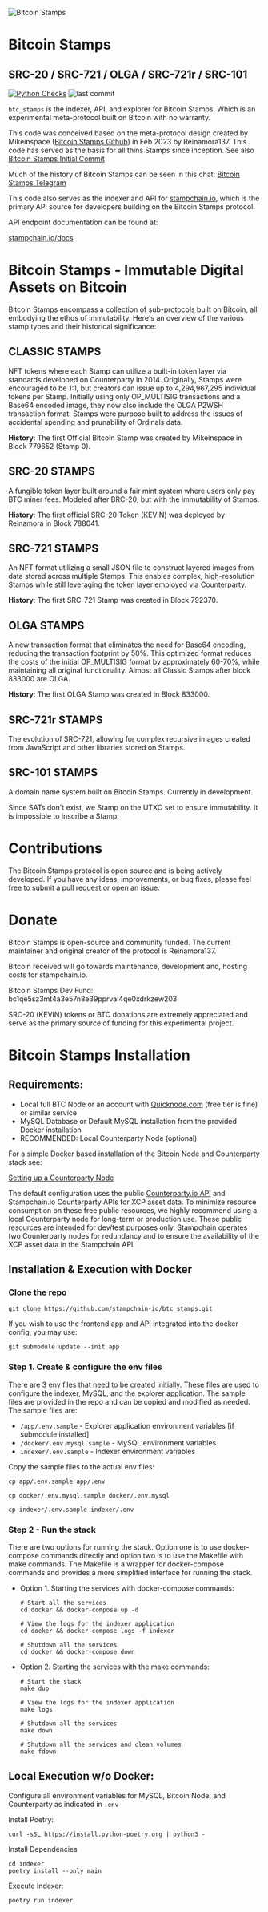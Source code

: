 ![Bitcoin Stamps](https://ipfs.io/ipfs/QmYnuPtWj6NyW1Rrrp5dU489rwPCAfH9Atxuq1Ap7v5cNU)

# Bitcoin Stamps 

## SRC-20 / SRC-721 / OLGA / SRC-721r / SRC-101

[![Python Checks](https://github.com/stampchain-io/btc_stamps/actions/workflows/python-check.yml/badge.svg)](https://github.com/stampchain-io/btc_stamps/actions/workflows/python-check.yml)
![last commit](https://img.shields.io/github/last-commit/stampchain-io/btc_stamps)


`btc_stamps` is the indexer, API, and explorer for Bitcoin Stamps. Which is an
experimental meta-protocol built on Bitcoin with no warranty.

This code was conceived based on the meta-protocol design created by Mikeinspace
([Bitcoin Stamps Github](https://github.com/mikeinspace/stamps)) in Feb 2023 by
Reinamora137. This code has served as the basis for all thins Stamps since inception.
 See also [Bitcoin Stamps Initial Commit](https://github.com/mikeinspace/stamps/commit/a04461c541cd3eb3c0fcc59eff0f16c24911c014)

Much of the history of Bitcoin Stamps can be seen in this chat: [Bitcoin Stamps Telegram](https://t.me/BitcoinStamps)

This code also serves as the indexer and API for [stampchain.io](https://stampchain.io/),
which is the primary API source for developers building on the Bitcoin Stamps protocol. 

API endpoint documentation can be found at:

[stampchain.io/docs](https://stampchain.io/docs)

# Bitcoin Stamps - Immutable Digital Assets on Bitcoin

Bitcoin Stamps encompass a collection of sub-protocols built on Bitcoin, all
embodying the ethos of immutability. Here's an overview of the various stamp
types and their historical significance:

## CLASSIC STAMPS
NFT tokens where each Stamp can utilize a built-in token layer via standards
developed on Counterparty in 2014. Originally, Stamps were encouraged to be 1:1,
but creators can issue up to 4,294,967,295 individual tokens per Stamp.
Initially using only OP_MULTISIG transactions and a Base64 encoded image, they
now also include the OLGA P2WSH transaction format. Stamps were purpose built
to address the issues of accidental spending and prunability of Ordinals data.

**History**: The first Official Bitcoin Stamp was created by Mikeinspace in
Block 779652 (Stamp 0).

## SRC-20 STAMPS
A fungible token layer built around a fair mint system where users only pay BTC
miner fees. Modeled after BRC-20, but with the immutability of Stamps.

**History**: The first official SRC-20 Token (KEVIN) was deployed by Reinamora
in Block 788041.

## SRC-721 STAMPS
An NFT format utilizing a small JSON file to construct layered images from data
stored across multiple Stamps. This enables complex, high-resolution Stamps
while still leveraging the token layer employed via Counterparty.

**History**: The first SRC-721 Stamp was created in Block 792370.

## OLGA STAMPS
A new transaction format that eliminates the need for Base64 encoding, reducing
the transaction footprint by 50%. This optimized format reduces the  costs of 
the initial OP_MULTISIG format by approximately 60-70%, while maintaining all
original functionality. Almost all Classic Stamps after block 833000 are OLGA.

**History**: The first OLGA Stamp was created in Block 833000.

## SRC-721r STAMPS
The evolution of SRC-721, allowing for complex recursive images created from
JavaScript and other libraries stored on Stamps.

## SRC-101 STAMPS
A domain name system built on Bitcoin Stamps. Currently in development.

Since SATs don't exist, we Stamp on the UTXO set to ensure immutability. It is
impossible to inscribe a Stamp.

# Contributions

The Bitcoin Stamps protocol is open source and is being actively developed. 
If you have any ideas, improvements, or bug fixes, please feel free to submit
a pull request or open an issue.


# Donate

Bitcoin Stamps is open-source and community funded. The current maintainer
and original creator of the protocol is Reinamora137.

Bitcoin received will go towards maintenance, development and, hosting costs 
for stampchain.io. 

Bitcoin Stamps Dev Fund: bc1qe5sz3mt4a3e57n8e39pprval4qe0xdrkzew203

SRC-20 (KEVIN) tokens or BTC donations are extremely appreciated and serve
as the primary source of funding for this experimental project.


# Bitcoin Stamps Installation

## Requirements:

- Local full BTC Node or an account with [Quicknode.com](https://www.quicknode.com/)
  (free tier is fine) or similar service
- MySQL Database or Default MySQL installation from the provided Docker installation
- RECOMMENDED: Local Counterparty Node (optional)

For a simple Docker based installation of the Bitcoin Node and Counterparty stack see:

[Setting up a Counterparty Node](https://docs.counterparty.io/docs/basics/getting-started/)

The default configuration uses the public [Counterparty.io API](https://api.counterparty.io/)
and Stampchain.io Counterparty APIs for XCP asset data. To minimize resource
consumption on these free public resources, we highly recommend using a local
Counterparty node for long-term or production use. These public resources are
intended for dev/test purposes only. Stampchain operates two Counterparty nodes
for redundancy and to ensure the availability of the XCP asset data in the
Stampchain API.

## Installation & Execution with Docker

### Clone the repo

`git clone https://github.com/stampchain-io/btc_stamps.git`

If you wish to use the frontend app and API integrated into the docker config, you may use:

`git submodule update --init app`

### Step 1. Create & configure the env files

There are 3 env files that need to be created initially. These files are used to
configure the indexer, MySQL, and the explorer application. The sample files are
provided in the repo and can be copied and modified as needed. The sample files
are:

- `/app/.env.sample` - Explorer application environment variables [if submodule installed]
- `/docker/.env.mysql.sample` - MySQL environment variables
- `indexer/.env.sample` - Indexer environment variables

Copy the sample files to the actual env files:


```shell
cp app/.env.sample app/.env
```

```shell
cp docker/.env.mysql.sample docker/.env.mysql
```

```shell
cp indexer/.env.sample indexer/.env
```

### Step 2 - Run the stack

There are two options for running the stack. Option one is to use docker-compose
commands directly and option two is to use the Makefile with make commands. The
Makefile is a wrapper for docker-compose commands and provides a more simplified
interface for running the stack.

- Option 1. Starting the services with docker-compose commands:

  ```shell
  # Start all the services
  cd docker && docker-compose up -d
  ```

  ```shell
  # View the logs for the indexer application
  cd docker && docker-compose logs -f indexer
  ```

  ```shell
  # Shutdown all the services
  cd docker && docker-compose down
  ```

- Option 2. Starting the services with the make commands:

  ```shell
  # Start the stack
  make dup
  ```

  ```shell
  # View the logs for the indexer application
  make logs
  ```

  ```shell
  # Shutdown all the services
  make down
  ```

  ```shell
  # Shutdown all the services and clean volumes
  make fdown
  ```

## Local Execution w/o Docker:

Configure all environment variables for MySQL, Bitcoin Node, and Counterparty as
indicated in `.env`

Install Poetry:

```shell
curl -sSL https://install.python-poetry.org | python3 -
```

Install Dependencies

```shell
cd indexer
poetry install --only main
```

Execute Indexer:

```shell
poetry run indexer
```
